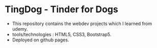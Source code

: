 # TingDog - Tinder for Dogs
 
 - This repository contains the webdev projects which I learned from udemy.
 - tools/technologies : HTML5, CSS3, Bootstrap5.
 - Deployed on github pages. 
